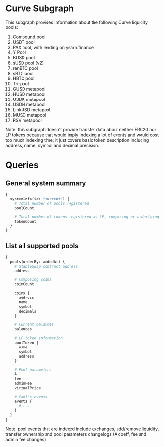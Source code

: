 Curve Subgraph
==============

This subgraph provides information about the following Curve liquidity pools:

1. Compound pool
2. USDT pool
3. PAX pool, with lending on yearn.finance
4. Y Pool
5. BUSD pool
6. sUSD pool (v2)
7. renBTC pool
8. sBTC pool
9. HBTC pool
10. Tri-pool
11. GUSD metapool
12. HUSD metapool
13. USDK metapool
14. USDN metapool
15. LinkUSD metapool
16. MUSD metapool
17. RSV metapool


Note: this subgraph doesn't provide transfer data about neither ERC20 nor LP tokens because that would imply indexing 
a lot of events and would cost too much indexing time; it just covers basic token description including address, name,
symbol and decimal precision.


# Queries

## General system summary

```graphql
{
  systemInfo(id: "current") {
    # Total number of pools registered
    poolCount

    # Total number of tokens registered as LP, composing or underlying coins
    tokenCount
  }
}
```


## List all supported pools

```graphql
{
  pools(orderBy: addedAt) {
    # StableSwap contract address
    address

    # Composing coins
    coinCount

    coins {
      address
      name
      symbol
      decimals
    }

    # Current balances
    balances

    # LP token information
    poolToken {
      name
      symbol
      address
    }

    # Pool parameters
    A
    fee
    adminFee
    virtualPrice

    # Pool's events
    events {
      # ...
    }
  }
}
```

Note: pool events that are indexed include exchanges, add/remove liquidity, transfer ownership and pool parameters
 changelogs (A coeff, fee and admin fee changes)
 
